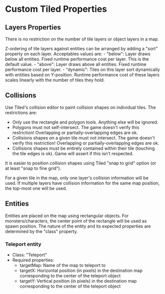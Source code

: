 # Custom Tiled Properties

## Layers Properties

There is no restriction on the number of tile layers or object layers in a map.

Z-ordering of tile layers against entities can be arranged by adding a "sort" property on each layer. Acceptables values are:
	- "below": Layer draws below all entities. Fixed runtime performance cost per layer. This is the default value.
	- "above": Layer draws above all entities. Fixed runtime performance cost per layer.
	- "dynamic": Tiles on this layer sort dynamically with entities based on Y-position. Runtime performance cost of these layers scales linearly with the number of tiles they hold.

## Collisions

Use Tiled's collision editor to paint collision shapes on individual tiles. The restrictions are:
- Only use the rectangle and polygon tools. Anything else will be ignored.
- Polygons must not self-intersect. The game doesn't verify this restriction! Overlapping or partially-overlapping edges are ok.
- Collisions shapes on a given tile must not intersect. The game doesn't verify this restriction! Overlapping or partially-overlapping edges are ok.
- Collisions shapes must be entirely contained within their tile (touching the tile edges is ok). Game will assert if this isn't respected.

It is easier to position collision shapes using Tiled "snap to grid" option (or at least "snap to fine grid").

For a given tile in the map, only one layer's collision information will be used. If multiple layers have collision information for the same map position, the top-most one will be used.

## Entities

Entities are placed on the map using rectangular objects. For monsters/characters, the center point of the rectangle will be used as spawn position. The nature of the entity and its expected properties are determined by the "class" property.

### Teleport entity

- Class: "Teleport"
- Required properties:
	- targetMap: Name of the map to teleport to
	- targetX: Horizontal position (in pixels) in the destination map corresponding to the center of the teleport object
	- targetY: Vertical position (in pixels) in the destination map corresponding to the center of the teleport object

